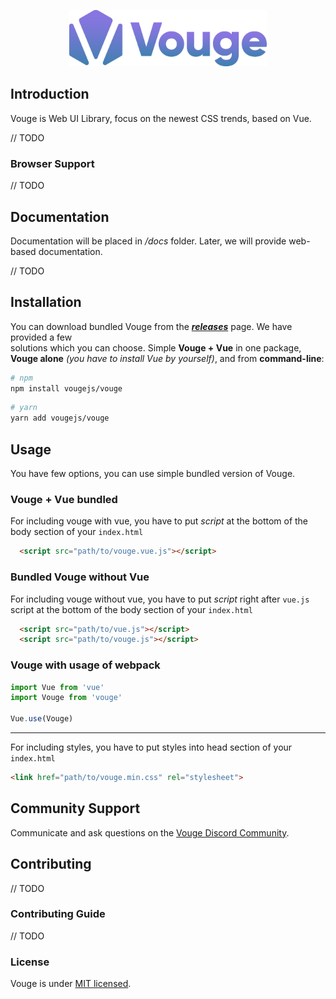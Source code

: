 <p align="center">
  <img src="docs/assets/vouge-logo.png" height="90" alt="Vouge Logo">
</p>

## Introduction

Vouge is Web UI Library, focus on the newest CSS trends, based on Vue.

// TODO

### Browser Support

// TODO

## Documentation

Documentation will be placed in */docs* folder. Later, we will provide web-based documentation.

// TODO


## Installation

You can download bundled Vouge from the [***releases***]() page. We have provided a few  
solutions which you can choose. Simple **Vouge + Vue** in one package, **Vouge alone** *(you have to install Vue by yourself)*, and from **command-line**:

``` bash
# npm
npm install vougejs/vouge
```

``` bash
# yarn
yarn add vougejs/vouge
```

## Usage

You have few options, you can use simple bundled version of Vouge.

### Vouge + Vue bundled

For including vouge with vue, you have to put *script* at the bottom of the body section of your `index.html`
```html
  <script src="path/to/vouge.vue.js"></script>
```

### Bundled Vouge without Vue
For including vouge without vue, you have to put *script* right after `vue.js` script at the bottom of the body section of your `index.html`
```html
  <script src="path/to/vue.js"></script>
  <script src="path/to/vouge.js"></script>
```

### Vouge with usage of webpack
```javascript
import Vue from 'vue'
import Vouge from 'vouge'

Vue.use(Vouge)
```

---

For including styles, you have to put styles into head section of your `index.html`
```html
<link href="path/to/vouge.min.css" rel="stylesheet">
```

## Community Support

Communicate and ask questions on the [Vouge Discord Community]().

## Contributing

// TODO

### Contributing Guide

// TODO


### License

Vouge is under [MIT licensed](./LICENSE).
